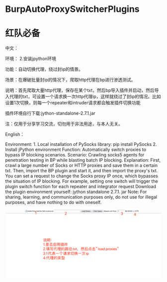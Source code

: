 # BurpAutoProxySwitcherPlugins
# 红队必备

中文：


环境： 2.安装jpython环境

功能：自动切换代理，绕过封ip的情景。

场景：在爆破批量封ip的情况下，爬取http代理在bp进行渗透测试。

说明：首先爬取大量http代理，保存在某个txt，然后bp导入插件并启动，然后导入代理的txt，可设置一个请求换一次http代理ip，这样就绕过了封ip的情况。比如设置1次切换，则每一个repeater和intruder请求都会触发插件切换功能

插件环境自行下载:jython-standalone-2.7.1.jar

注：仅用于分享学习交流，切勿用于非法用途，与本人无关。



English：

Environment: 1. Local installation of PySocks library: pip install PySocks 2. Install jPython environment
Function: Automatically switch proxies to bypass IP blocking scenarios.
Scenario: Crawling socks5 agents for penetration testing in BP while blasting batch IP blocking.
Explanation: First, crawl a large number of Socks or HTTP proxies and save them in a certain txt. Then, import the BP plugin and start it, and then import the proxy's txt. You can set a request to change the Socks proxy IP once, which bypasses the situation of IP blocking. For example, setting one switch will trigger the plugin switch function for each repeater and integrator request
Download the plugin environment yourself: jython standalone 2.7.1. jar
Note: For sharing, learning, and communication purposes only, do not use for illegal purposes, and have nothing to do with oneself.

![image](https://github.com/Maikefee/BurpAutoProxySwitcherPlugins/blob/main/WX20240613-093041%402x.png)
